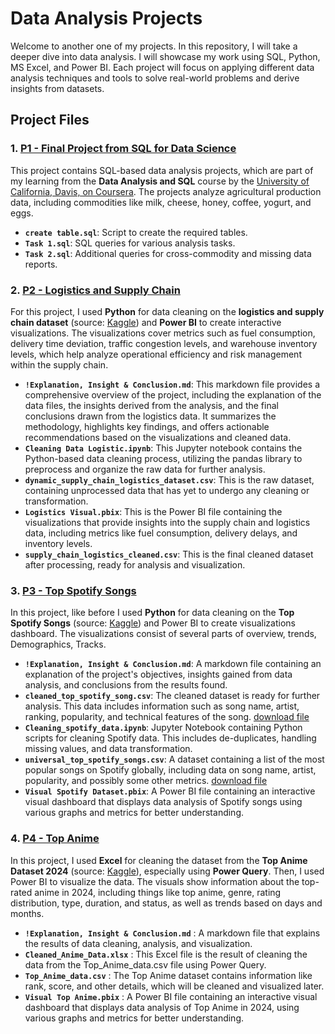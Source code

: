 # Data Analysis Projects

Welcome to another one of my projects. In this repository, I will take a deeper dive into data analysis. I will showcase my work using SQL, Python, MS Excel, and Power BI. Each project will focus on applying different data analysis techniques and tools to solve real-world problems and derive insights from datasets.

## Project Files

### 1. [P1 - Final Project from SQL for Data Science](https://github.com/mokojalpad/Data-Analysis-Project/blob/main/P1%20-%20Final%20Project%20from%20SQL%20for%20Data%20Science/Task%201.sql)

This project contains SQL-based data analysis projects, which are part of my learning from the **Data Analysis and SQL** course by the [University of California, Davis, on Coursera](https://www.coursera.org/learn/sql-for-data-science). The projects analyze agricultural production data, including commodities like milk, cheese, honey, coffee, yogurt, and eggs.

- **`create table.sql`**: Script to create the required tables.
- **`Task 1.sql`**: SQL queries for various analysis tasks.
- **`Task 2.sql`**: Additional queries for cross-commodity and missing data reports.

### 2. [P2 - Logistics and Supply Chain](https://github.com/mokojalpad/Data-Analysis-Project/blob/main/P2%20-%20Logistics%20and%20Supply%20Chain/!Explanation%2C%20Insight%20%26%20Conclusion.md)

For this project, I used **Python** for data cleaning on the **logistics and supply chain dataset** (source: [Kaggle](https://www.kaggle.com/datasets/datasetengineer/logistics-and-supply-chain-dataset/data)) and **Power BI** to create interactive visualizations. The visualizations cover metrics such as fuel consumption, delivery time deviation, traffic congestion levels, and warehouse inventory levels, which help analyze operational efficiency and risk management within the supply chain.

- **`!Explanation, Insight & Conclusion.md`**: This markdown file provides a comprehensive overview of the project, including the explanation of the data files, the insights derived from the analysis, and the final conclusions drawn from the logistics data. It summarizes the methodology, highlights key findings, and offers actionable recommendations based on the visualizations and cleaned data.
- **`Cleaning Data Logistic.ipynb`**: This Jupyter notebook contains the Python-based data cleaning process, utilizing the pandas library to preprocess and organize the raw data for further analysis.
- **`dynamic_supply_chain_logistics_dataset.csv`**: This is the raw dataset, containing unprocessed data that has yet to undergo any cleaning or transformation.
- **`Logistics Visual.pbix`**: This is the Power BI file containing the visualizations that provide insights into the supply chain and logistics data, including metrics like fuel consumption, delivery delays, and inventory levels.
- **`supply_chain_logistics_cleaned.csv`**: This is the final cleaned dataset after processing, ready for analysis and visualization.

### 3. [P3 - Top Spotify Songs](https://github.com/mokojalpad/Data-Analysis-Project/blob/main/P3%20-Top%20Spotify%20Songs/!Explanation%2C%20Insight%20%26%20Conclusion.md)

In this project, like before I used **Python** for data cleaning on the **Top Spotify Songs** (source: [Kaggle](https://www.kaggle.com/datasets/asaniczka/top-spotify-songs-in-73-countries-daily-updated/data)) and Power BI to create visualizations dashboard. The visualizations consist of several parts of overview, trends, Demographics, Tracks.

- **`!Explanation, Insight & Conclusion.md`**: A markdown file containing an explanation of the project's objectives, insights gained from data analysis, and conclusions from the results found.
- **`cleaned_top_spotify_song.csv`**: The cleaned dataset is ready for further analysis. This data includes information such as song name, artist, ranking, popularity, and technical features of the song. [download file](https://drive.google.com/file/d/1wcmTYQ-gj-UeILoSUiGE9RJKi-hgaXI_/view?usp=sharing)
- **`Cleaning_spotify_data.ipynb`**: Jupyter Notebook containing Python scripts for cleaning Spotify data. This includes de-duplicates, handling missing values, and data transformation.
- **`universal_top_spotify_songs.csv`**: A dataset containing a list of the most popular songs on Spotify globally, including data on song name, artist, popularity, and possibly some other metrics. [download file](https://drive.google.com/file/d/1pE2sk2cF0y_6pRCKiMZwxt79ibiMtR8p/view?usp=sharing)
- **`Visual Spotify Dataset.pbix`**: A Power BI file containing an interactive visual dashboard that displays data analysis of Spotify songs using various graphs and metrics for better understanding.

### 4. [P4 - Top Anime](https://github.com/mokojalpad/Data-Analysis-Project/blob/main/P4%20-%20Top%20Anime/!Explanation%2C%20Insight%20%26%20Conclusion.md)

In this project, I used **Excel** for cleaning the dataset from the **Top Anime Dataset 2024** (source: [Kaggle](https://www.kaggle.com/datasets/bhavyadhingra00020/top-anime-dataset-2024/data)), especially using **Power Query**. Then, I used Power BI to visualize the data. The visuals show information about the top-rated anime in 2024, including things like top anime, genre, rating distribution, type, duration, and status, as well as trends based on days and months.

- **`!Explanation, Insight & Conclusion.md`** : A markdown file that explains the results of data cleaning, analysis, and visualization.
- **`Cleaned_Anime_Data.xlsx`** : This Excel file is the result of cleaning the data from the Top_Anime_data.csv file using Power Query.
- **`Top_Anime_data.csv`** : The Top Anime dataset contains information like rank, score, and other details, which will be cleaned and visualized later.
- **`Visual Top Anime.pbix`** : A Power BI file containing an interactive visual dashboard that displays data analysis of Top Anime in 2024, using various graphs and metrics for better understanding.
